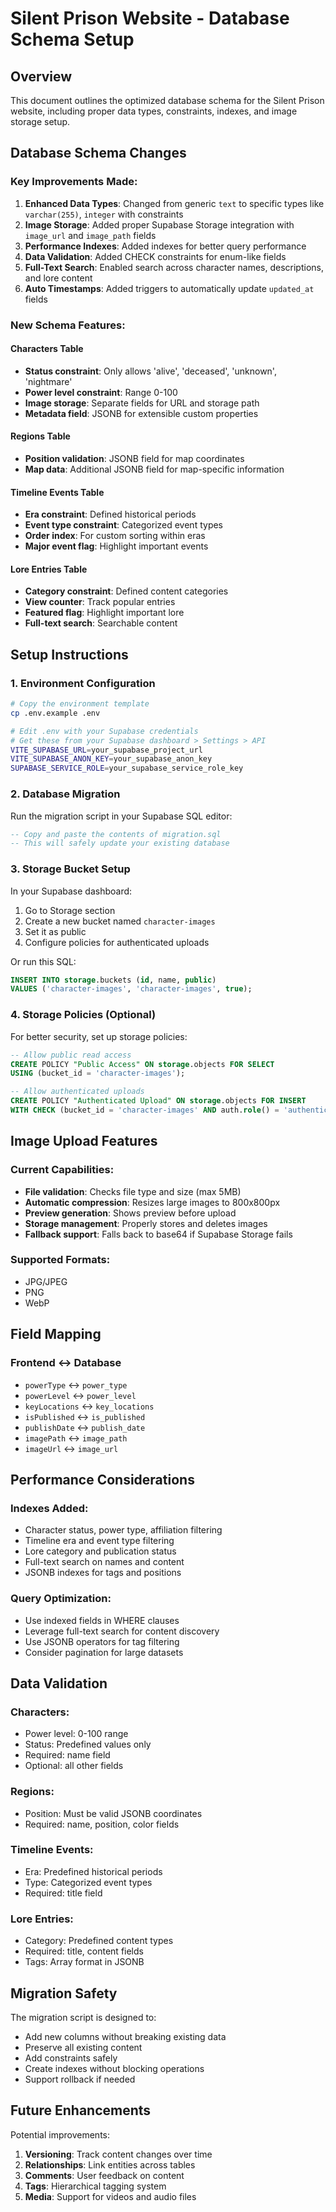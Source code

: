 # Silent Prison Website - Database Schema Setup

## Overview
This document outlines the optimized database schema for the Silent Prison website, including proper data types, constraints, indexes, and image storage setup.

## Database Schema Changes

### Key Improvements Made:
1. **Enhanced Data Types**: Changed from generic `text` to specific types like `varchar(255)`, `integer` with constraints
2. **Image Storage**: Added proper Supabase Storage integration with `image_url` and `image_path` fields
3. **Performance Indexes**: Added indexes for better query performance
4. **Data Validation**: Added CHECK constraints for enum-like fields
5. **Full-Text Search**: Enabled search across character names, descriptions, and lore content
6. **Auto Timestamps**: Added triggers to automatically update `updated_at` fields

### New Schema Features:

#### Characters Table
- **Status constraint**: Only allows 'alive', 'deceased', 'unknown', 'nightmare'
- **Power level constraint**: Range 0-100
- **Image storage**: Separate fields for URL and storage path
- **Metadata field**: JSONB for extensible custom properties

#### Regions Table
- **Position validation**: JSONB field for map coordinates
- **Map data**: Additional JSONB field for map-specific information

#### Timeline Events Table
- **Era constraint**: Defined historical periods
- **Event type constraint**: Categorized event types
- **Order index**: For custom sorting within eras
- **Major event flag**: Highlight important events

#### Lore Entries Table
- **Category constraint**: Defined content categories
- **View counter**: Track popular entries
- **Featured flag**: Highlight important lore
- **Full-text search**: Searchable content

## Setup Instructions

### 1. Environment Configuration
```bash
# Copy the environment template
cp .env.example .env

# Edit .env with your Supabase credentials
# Get these from your Supabase dashboard > Settings > API
VITE_SUPABASE_URL=your_supabase_project_url
VITE_SUPABASE_ANON_KEY=your_supabase_anon_key
SUPABASE_SERVICE_ROLE=your_supabase_service_role_key
```

### 2. Database Migration
Run the migration script in your Supabase SQL editor:
```sql
-- Copy and paste the contents of migration.sql
-- This will safely update your existing database
```

### 3. Storage Bucket Setup
In your Supabase dashboard:
1. Go to Storage section
2. Create a new bucket named `character-images`
3. Set it as public
4. Configure policies for authenticated uploads

Or run this SQL:
```sql
INSERT INTO storage.buckets (id, name, public) 
VALUES ('character-images', 'character-images', true);
```

### 4. Storage Policies (Optional)
For better security, set up storage policies:
```sql
-- Allow public read access
CREATE POLICY "Public Access" ON storage.objects FOR SELECT 
USING (bucket_id = 'character-images');

-- Allow authenticated uploads
CREATE POLICY "Authenticated Upload" ON storage.objects FOR INSERT 
WITH CHECK (bucket_id = 'character-images' AND auth.role() = 'authenticated');
```

## Image Upload Features

### Current Capabilities:
- **File validation**: Checks file type and size (max 5MB)
- **Automatic compression**: Resizes large images to 800x800px
- **Preview generation**: Shows preview before upload
- **Storage management**: Properly stores and deletes images
- **Fallback support**: Falls back to base64 if Supabase Storage fails

### Supported Formats:
- JPG/JPEG
- PNG
- WebP

## Field Mapping

### Frontend ↔ Database
- `powerType` ↔ `power_type`
- `powerLevel` ↔ `power_level`
- `keyLocations` ↔ `key_locations`
- `isPublished` ↔ `is_published`
- `publishDate` ↔ `publish_date`
- `imagePath` ↔ `image_path`
- `imageUrl` ↔ `image_url`

## Performance Considerations

### Indexes Added:
- Character status, power type, affiliation filtering
- Timeline era and event type filtering
- Lore category and publication status
- Full-text search on names and content
- JSONB indexes for tags and positions

### Query Optimization:
- Use indexed fields in WHERE clauses
- Leverage full-text search for content discovery
- Use JSONB operators for tag filtering
- Consider pagination for large datasets

## Data Validation

### Characters:
- Power level: 0-100 range
- Status: Predefined values only
- Required: name field
- Optional: all other fields

### Regions:
- Position: Must be valid JSONB coordinates
- Required: name, position, color fields

### Timeline Events:
- Era: Predefined historical periods
- Type: Categorized event types
- Required: title field

### Lore Entries:
- Category: Predefined content types
- Required: title, content fields
- Tags: Array format in JSONB

## Migration Safety

The migration script is designed to:
- Add new columns without breaking existing data
- Preserve all existing content
- Add constraints safely
- Create indexes without blocking operations
- Support rollback if needed

## Future Enhancements

Potential improvements:
1. **Versioning**: Track content changes over time
2. **Relationships**: Link entities across tables
3. **Comments**: User feedback on content
4. **Tags**: Hierarchical tagging system
5. **Media**: Support for videos and audio files
